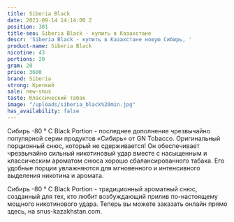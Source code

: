 ```yaml
---
title: Siberia Black
date: 2021-09-14 14:14:00 Z
position: 301
title-seo: Siberia Black - купить в Казахстане
descr: 'Siberia Black - купить в Казахстане новую Сибирь, '
product-name: Siberia Black
nicotine: 43
portions: 20
gram: 20
price: 3600
brand: Siberia
strong: Крепкий
sale: new-snus
taste: Классический табак
image: "/uploads/siberia_black%20min.jpg"
has_availability: false
---
```


Сибирь -80 ° C Black Portion - последнее дополнение  чрезвычайно популярной серии продуктов «Сибирь» от GN Tobacco. Оригинальный порционный снюс, который не сдерживается! Он обеспечивает чрезвычайно сильный никотиновый удар вместе с насыщенным и классическим ароматом снюса хорошо сбалансированного табака. Его удобные порции увлажняются для мгновенного и интенсивного выделения никотина и аромата.


Сибирь -80 ° C Black Portion - традиционный ароматный снюс, созданный для тех, кто любит возбуждающий прилив по-настоящему мощного никотинового удара. Теперь вы можете заказать онлайн прямо здесь, на snus-kazakhstan.com.